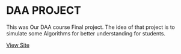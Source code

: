 # DAA PROJECT
This was Our DAA course Final project. The idea of that project is to simulate some Algorithms for better understanding for students.

[View Site](http://sheryarshirazi.github.io/IUNC-DAA)